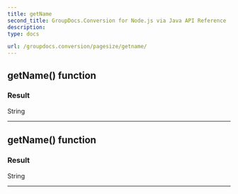 ```yaml
---
title: getName
second_title: GroupDocs.Conversion for Node.js via Java API Reference
description: 
type: docs

url: /groupdocs.conversion/pagesize/getname/
---
```


## getName()  function


### Result
String


---


## getName()  function


### Result
String


---


